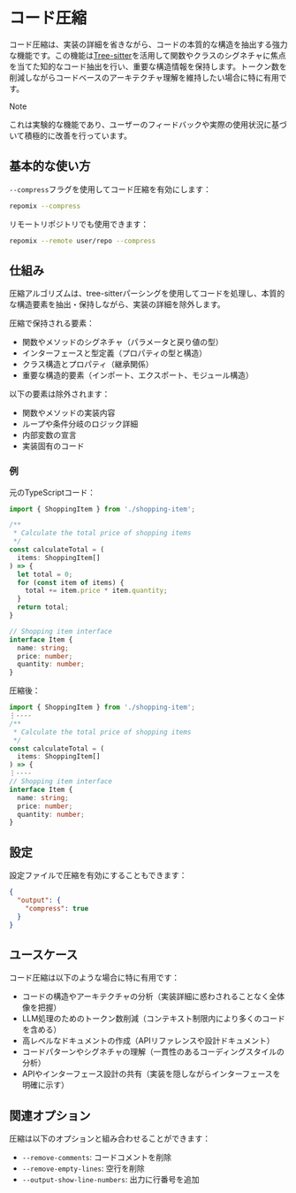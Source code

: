 # コード圧縮
コード圧縮は、実装の詳細を省きながら、コードの本質的な構造を抽出する強力な機能です。この機能は[Tree-sitter](https://github.com/tree-sitter/tree-sitter)を活用して関数やクラスのシグネチャに焦点を当てた知的なコード抽出を行い、重要な構造情報を保持します。トークン数を削減しながらコードベースのアーキテクチャ理解を維持したい場合に特に有用です。

> [!NOTE]
> これは実験的な機能であり、ユーザーのフィードバックや実際の使用状況に基づいて積極的に改善を行っています。

## 基本的な使い方

`--compress`フラグを使用してコード圧縮を有効にします：

```bash
repomix --compress
```

リモートリポジトリでも使用できます：

```bash
repomix --remote user/repo --compress
```

## 仕組み

圧縮アルゴリズムは、tree-sitterパーシングを使用してコードを処理し、本質的な構造要素を抽出・保持しながら、実装の詳細を除外します。

圧縮で保持される要素：
- 関数やメソッドのシグネチャ（パラメータと戻り値の型）
- インターフェースと型定義（プロパティの型と構造）
- クラス構造とプロパティ（継承関係）
- 重要な構造的要素（インポート、エクスポート、モジュール構造）

以下の要素は除外されます：
- 関数やメソッドの実装内容
- ループや条件分岐のロジック詳細
- 内部変数の宣言
- 実装固有のコード

### 例

元のTypeScriptコード：

```typescript
import { ShoppingItem } from './shopping-item';

/**
 * Calculate the total price of shopping items
 */
const calculateTotal = (
  items: ShoppingItem[]
) => {
  let total = 0;
  for (const item of items) {
    total += item.price * item.quantity;
  }
  return total;
}

// Shopping item interface
interface Item {
  name: string;
  price: number;
  quantity: number;
}
```

圧縮後：

```typescript
import { ShoppingItem } from './shopping-item';
⋮----
/**
 * Calculate the total price of shopping items
 */
const calculateTotal = (
  items: ShoppingItem[]
) => {
⋮----
// Shopping item interface
interface Item {
  name: string;
  price: number;
  quantity: number;
}
```

## 設定

設定ファイルで圧縮を有効にすることもできます：

```json
{
  "output": {
    "compress": true
  }
}
```

## ユースケース

コード圧縮は以下のような場合に特に有用です：
- コードの構造やアーキテクチャの分析（実装詳細に惑わされることなく全体像を把握）
- LLM処理のためのトークン数削減（コンテキスト制限内により多くのコードを含める）
- 高レベルなドキュメントの作成（APIリファレンスや設計ドキュメント）
- コードパターンやシグネチャの理解（一貫性のあるコーディングスタイルの分析）
- APIやインターフェース設計の共有（実装を隠しながらインターフェースを明確に示す）

## 関連オプション

圧縮は以下のオプションと組み合わせることができます：
- `--remove-comments`: コードコメントを削除
- `--remove-empty-lines`: 空行を削除
- `--output-show-line-numbers`: 出力に行番号を追加
